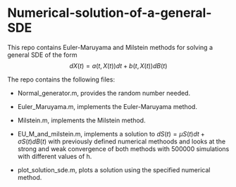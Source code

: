 # Numerical-solution-of-a-general-SDE
This repo contains Euler-Maruyama and Milstein methods for solving a general SDE of the form $$d X(t)=a(t, X(t)) d t+b(t, X(t)) d B(t)$$

The repo contains the following files:

 - Normal_generator.m, provides the random number needed.

 - Euler_Maruyama.m, implements the Euler-Maruyama method.

 - Milstein.m, implements the Milstein method.

 - EU_M_and_milstein.m, implements a solution to $d S(t)=\mu S(t) d t+\sigma S(t) d B(t)$ with previously defined numerical methoods and looks at the strong and weak convergence of both methods with $500000$ simulations with different values of h.

 - plot_solution_sde.m, plots a solution using the specified numerical method.
